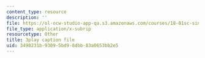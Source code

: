 ```yaml
---
content_type: resource
description: ''
file: https://ol-ocw-studio-app-qa.s3.amazonaws.com/courses/18-01sc-single-variable-calculus-fall-2010/3498231b93095bd98dbb83a0653bb2e5_1RLctDS2hUQ.vtt
file_type: application/x-subrip
resourcetype: Other
title: 3play caption file
uid: 3498231b-9309-5bd9-8dbb-83a0653bb2e5
---
```


